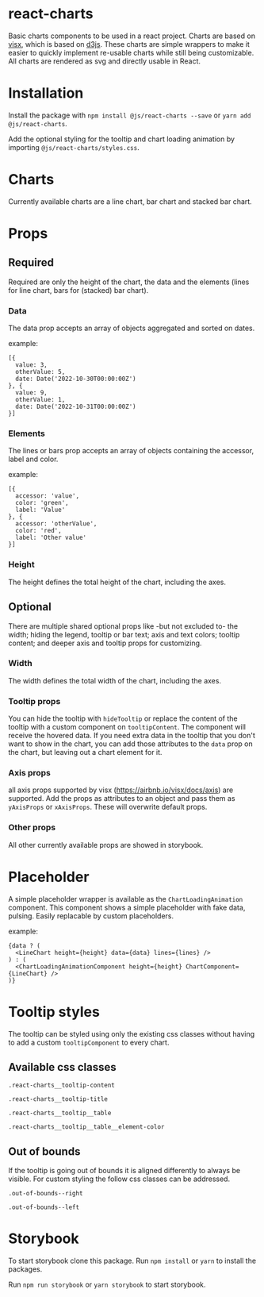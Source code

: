 # react-charts

Basic charts components to be used in a react project. Charts are based on [visx](https://airbnb.io/visx/), which is based on [d3js](https://d3js.org/).
These charts are simple wrappers to make it easier to quickly implement re-usable charts while still being customizable.
All charts are rendered as svg and directly usable in React.

# Installation
Install the package with `npm install @js/react-charts --save` or `yarn add @js/react-charts`.

Add the optional styling for the tooltip and chart loading animation by importing `@js/react-charts/styles.css`.

# Charts

Currently available charts are a line chart, bar chart and stacked bar chart.

# Props

## Required

Required are only the height of the chart, the data and the elements (lines for line chart, bars for (stacked) bar chart).

### Data

The data prop accepts an array of objects aggregated and sorted on dates.

example:

```
[{
  value: 3,
  otherValue: 5,
  date: Date('2022-10-30T00:00:00Z')
}, {
  value: 9,
  otherValue: 1,
  date: Date('2022-10-31T00:00:00Z')
}]
```

### Elements

The lines or bars prop accepts an array of objects containing the accessor, label and color.

example:

```
[{
  accessor: 'value',
  color: 'green',
  label: 'Value'
}, {
  accessor: 'otherValue',
  color: 'red',
  label: 'Other value'
}]
```

### Height

The height defines the total height of the chart, including the axes.

## Optional

There are multiple shared optional props like -but not excluded to- the width; hiding the legend, tooltip or bar text; axis and text colors; tooltip content; and deeper axis and tooltip props for customizing.

### Width

The width defines the total width of the chart, including the axes.

### Tooltip props

You can hide the tooltip with `hideTooltip` or replace the content of the tooltip with a custom component on `tooltipContent`. The component will receive the hovered data. If you need extra data in the tooltip that you don't want to show in the chart, you can add those attributes to the `data` prop on the chart, but leaving out a chart element for it.

### Axis props

all axis props supported by visx (https://airbnb.io/visx/docs/axis) are supported. Add the props as attributes to an object and pass them as `yAxisProps` or `xAxisProps`. These will overwrite default props.

### Other props

All other currently available props are showed in storybook.

# Placeholder

A simple placeholder wrapper is available as the `ChartLoadingAnimation` component. This component shows a simple placeholder with fake data, pulsing. Easily replacable by custom placeholders.

example:

```
{data ? (
  <LineChart height={height} data={data} lines={lines} />
) : (
  <ChartLoadingAnimationComponent height={height} ChartComponent={LineChart} />
)}
```

# Tooltip styles

The tooltip can be styled using only the existing css classes without having to add a custom `tooltipComponent` to every chart.

## Available css classes

`.react-charts__tooltip-content`

`.react-charts__tooltip-title`

`.react-charts__tooltip__table`

`.react-charts__tooltip__table__element-color`

## Out of bounds

If the tooltip is going out of bounds it is aligned differently to always be visible. For custom styling the follow css classes can be addressed.

`.out-of-bounds--right`

`.out-of-bounds--left`

# Storybook

To start storybook clone this package. Run `npm install` or `yarn` to install the packages.

Run `npm run storybook` or `yarn storybook` to start storybook.
